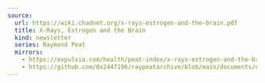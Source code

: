 ```yaml
---
source:
  url: https://wiki.chadnet.org/x-rays-estrogen-and-the-brain.pdf
  title: X-Rays, Estrogen and the Brain
  kind: newsletter
  series: Raymond Peat
  mirrors: 
    - https://expulsia.com/health/peat-index/x-rays-estrogen-and-the-brain.pdf
    - https://github.com/0x2447196/raypeatarchive/blob/main/documents/newsletters/x-rays-estrogen-and-the-brain.txt
---
```

